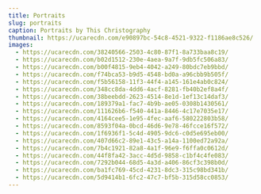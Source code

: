 ```yaml
---
title: Portraits
slug: portraits
caption: Portraits by This Christography
thumbnail: https://ucarecdn.com/e90897bc-54c8-4521-9322-f1186ae8c526/
images:
  - https://ucarecdn.com/38240566-2503-4c80-87f1-8a733baa8c19/
  - https://ucarecdn.com/b02d1512-230e-4aea-9a7f-9db5fc506a83/
  - https://ucarecdn.com/b00f4815-9eb4-4042-a249-80bdc7eb9bbd/
  - https://ucarecdn.com/f74bca53-b9d5-4548-bd0a-a96cbb9b505f/
  - https://ucarecdn.com/f5b56158-11f3-44f4-a145-161e4ab0c824/
  - https://ucarecdn.com/348cc8da-4dd6-4acf-8281-fb40b2ef8a4f/
  - https://ucarecdn.com/38beebdd-2623-4514-8e1d-1ef13c14daf3/
  - https://ucarecdn.com/189379a1-fac7-4b9b-ae05-0308b1430561/
  - https://ucarecdn.com/111626b6-f540-441a-8446-4c17e7035e17/
  - https://ucarecdn.com/4164cee5-1e95-4fec-aaf6-580222803b58/
  - https://ucarecdn.com/8593f04a-0bcd-46d6-9e78-46fcce16f572/
  - https://ucarecdn.com/1f6936f1-5c4d-4905-9dc6-c0d5e695eb00/
  - https://ucarecdn.com/407d66c2-89e1-43c5-a14a-1100ed72a92a/
  - https://ucarecdn.com/7b4c1921-82a8-4a1f-96e9-f6ffa0c0612d/
  - https://ucarecdn.com/44f8fa42-3acc-4d5d-9858-c1bf4c4fe083/
  - https://ucarecdn.com/7292b044-68d5-4a3d-a406-86cf3c398b0d/
  - https://ucarecdn.com/ba1fc769-45cd-4231-8dc3-315c98bd341b/
  - https://ucarecdn.com/5d9414b1-6fc2-47c7-bf5b-315d58cc0853/
---
```

